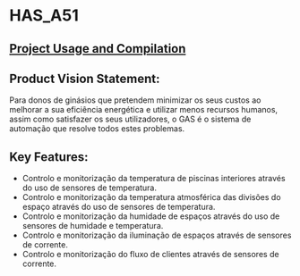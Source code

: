 # HAS_A51

## [Project Usage and Compilation](https://github.com/SINF-FEUP/HAS_A51/wiki/Project-Usage-and-Compilation)


## Product Vision Statement:

Para donos de ginásios que pretendem minimizar os seus custos ao melhorar a sua eficiência energética e utilizar menos recursos humanos, assim como satisfazer os seus utilizadores, o GAS é o sistema de automação que resolve todos estes problemas.

## Key Features:
* Controlo e monitorização da temperatura de piscinas interiores através do uso de sensores de temperatura.
* Controlo e monitorização da temperatura atmosférica das divisões do espaço através do uso de sensores de temperatura.
* Controlo e monitorização da humidade de espaços através do uso de sensores de humidade e temperatura.
* Controlo e monitorização da iluminação de espaços através de sensores de corrente.
* Controlo e monitorização do fluxo de clientes através de sensores de corrente.
